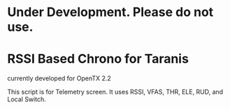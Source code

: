 # Under Development. Please do not use.
# RSSI Based Chrono for Taranis
currently developed for OpenTX 2.2

This script is for Telemetry screen.
It uses RSSI, VFAS, THR, ELE, RUD, and Local Switch.
